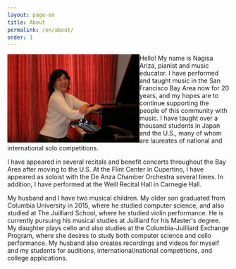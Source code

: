 ```yaml
---
layout: page-en
title: About
permalink: /en/about/
order: 1
---
```


<img class="float-left" src="/img/nagisa ariza red curtain.jpg" alt="" width="300px" style="float:left;">

Hello! My name is Nagisa Ariza, pianist and music educator.
I have performed and taught music in the San Francisco Bay Area now for 20 years, and my hopes are to continue supporting the people of this community with music. I have taught over a thousand students in Japan and the U.S., many of whom are laureates of national and international solo competitions. 

I have appeared in several recitals and benefit concerts throughout the Bay Area after moving to the U.S. At the Flint Center in Cupertino, I have appeared as soloist with the De Anza Chamber Orchestra several times. In addition, I have performed at the Weill Recital Hall in Carnegie Hall.

My husband and I have two musical children. My older son graduated from Columbia University in 2015, where he studied computer science, and also studied at The Juilliard School, where he studied violin performance. He is currently pursuing his musical studies at Juilliard for his Master's degree. My daughter plays cello and also studies at the Columbia-Juilliard Exchange Program, where she desires to study both computer science and cello performance. My husband also creates recordings and videos for myself and my students for auditions, international/national competitions, and college applications.

